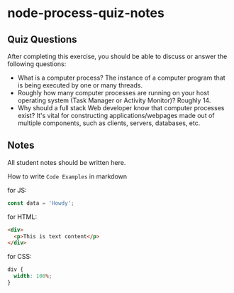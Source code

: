 # node-process-quiz-notes

## Quiz Questions

After completing this exercise, you should be able to discuss or answer the following questions:

- What is a computer process?
  The instance of a computer program that is being executed by one or many threads.
- Roughly how many computer processes are running on your host operating system (Task Manager or Activity Monitor)?
  Roughly 14.
- Why should a full stack Web developer know that computer processes exist?
  It's vital for constructing applications/webpages made out of multiple components, such as clients, servers, databases, etc.

## Notes

All student notes should be written here.

How to write `Code Examples` in markdown

for JS:

```javascript
const data = 'Howdy';
```

for HTML:

```html
<div>
  <p>This is text content</p>
</div>
```

for CSS:

```css
div {
  width: 100%;
}
```
